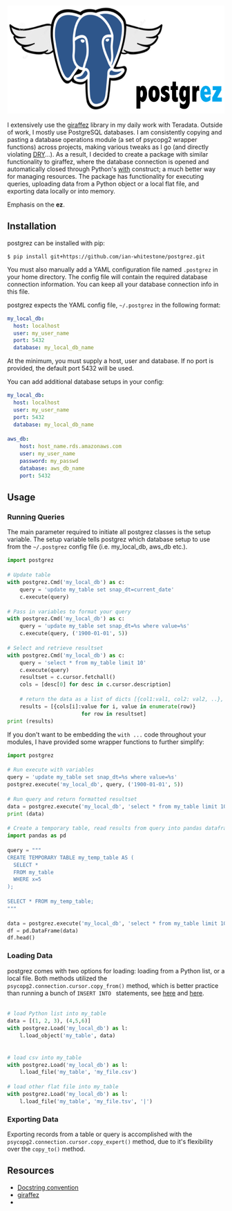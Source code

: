 <p align="left">
<img src="./img/postgrez.png" width="645px" height="250px" >
</p>

I extensively use the [giraffez](https://github.com/capitalone/giraffez) library in my daily work with Teradata. Outside of work, I mostly use PostgreSQL databases. I am consistently copying and pasting a database operations module (a set of psycopg2 wrapper functions) across projects, making various tweaks as I go (and directly violating [DRY](https://en.wikipedia.org/wiki/Don%27t_repeat_yourself)...). As a result, I decided to create a package with similar functionality to giraffez, where the database connection is opened and automatically closed through Python's [with](http://effbot.org/zone/python-with-statement.htm) construct; a much better way for managing resources. The package has functionality for executing queries, uploading data from a Python object or a local flat file, and exporting data locally or into memory.

Emphasis on the **ez**.

## Installation
postgrez can be installed with pip:
```
$ pip install git+https://github.com/ian-whitestone/postgrez.git
```

You must also manually add a YAML configuration file named `.postgrez` in your home directory. The config file will contain the required database connection information. You can keep all your database connection info in this file.

postgrez expects the YAML config file, `~/.postgrez` in the following format:

```yml
my_local_db:
  host: localhost
  user: my_user_name
  port: 5432
  database: my_local_db_name
```

At the minimum, you must supply a host, user and database. If no port is provided, the default port 5432 will be used.

You can add additional database setups in your config:

```yml
my_local_db:
  host: localhost
  user: my_user_name
  port: 5432
  database: my_local_db_name

aws_db:
    host: host_name.rds.amazonaws.com
    user: my_user_name
    password: my_passwd
    database: aws_db_name
    port: 5432
```

## Usage

### Running Queries
The main parameter required to initiate all postgrez classes is the setup variable. The setup variable tells postgrez which database setup to use from the `~/.postgrez` config file (i.e. my_local_db, aws_db etc.).

```python
import postgrez

# Update table
with postgrez.Cmd('my_local_db') as c:
    query = 'update my_table set snap_dt=current_date'
    c.execute(query)

# Pass in variables to format your query
with postgrez.Cmd('my_local_db') as c:
    query = 'update my_table set snap_dt=%s where value=%s'
    c.execute(query, ('1900-01-01', 5))

# Select and retrieve resultset
with postgrez.Cmd('my_local_db') as c:
    query = 'select * from my_table limit 10'
    c.execute(query)
    resultset = c.cursor.fetchall()
    cols = [desc[0] for desc in c.cursor.description]

    # return the data as a list of dicts [{col1:val1, col2: val2, ..}, ..]
    results = [{cols[i]:value for i, value in enumerate(row)}
                        for row in resultset]
print (results)
```

If you don't want to be embedding the `with ...` code throughout your modules, I have provided some wrapper functions to further simplify:

```python
import postgrez

# Run execute with variables
query = 'update my_table set snap_dt=%s where value=%s'
postgrez.execute('my_local_db', query, ('1900-01-01', 5))

# Run query and return formatted resultset
data = postgrez.execute('my_local_db', 'select * from my_table limit 10')
print (data)

# Create a temporary table, read results from query into pandas dataframe
import pandas as pd

query = """
CREATE TEMPORARY TABLE my_temp_table AS (
  SELECT *
  FROM my_table
  WHERE x=5
);

SELECT * FROM my_temp_table;
"""

data = postgrez.execute('my_local_db', 'select * from my_table limit 10')
df = pd.DataFrame(data)
df.head()
```

### Loading Data
postgrez comes with two options for loading: loading from a Python list, or a local file. Both methods utilized the `psycopg2.connection.cursor.copy_from()` method, which is better practice than running a bunch of `INSERT INTO ` statements, see
[here](https://www.postgresql.org/docs/current/static/populate.html) and [here](https://www.depesz.com/2007/07/05/how-to-insert-data-to-database-as-fast-as-possible/).

```python

# load Python list into my_table
data = [(1, 2, 3), (4,5,6)]
with postgrez.Load('my_local_db') as l:
    l.load_object('my_table', data)


# load csv into my_table
with postgrez.Load('my_local_db') as l:
    l.load_file('my_table', 'my_file.csv')

# load other flat file into my_table
with postgrez.Load('my_local_db') as l:
    l.load_file('my_table', 'my_file.tsv', '|')

```

### Exporting Data
Exporting records from a table or query is accomplished with the `psycopg2.connection.cursor.copy_expert()` method, due to it's flexibility over the `copy_to()` method.

## Resources
* [Docstring convention](http://sphinxcontrib-napoleon.readthedocs.io/en/latest/example_google.html)
* [giraffez](https://github.com/capitalone/giraffez)
*
